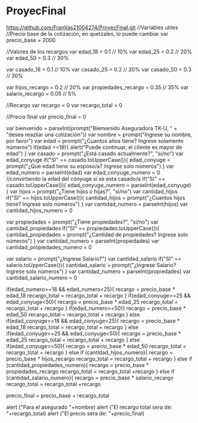 # ProyecFinal
https://github.com/FranVas21004274/ProyecFinal.git
//Variables utiles 
//Precio base de la cotización, en quetzales, lo puede cambiar
var precio_base = 2000

//Valores de los recargos 
var edad_18 = 0.1 // 10%
var edad_25 = 0.2 // 20%
var edad_50 = 0.3 // 30%

var casado_18 = 0.1 // 10%
var casado_25 = 0.2 // 20%
var casado_50 = 0.3 // 30%

var hijos_recargo = 0.2 // 20%
var propiedades_recargo = 0.35 // 35%
var salario_recargo = 0.05 // 5%

//Recargo
var recargo = 0
var recargo_total = 0

//Precio final 
var precio_final = 0


var bienvenido = parseInt(prompt("Bienvenido Aseguradora TK-U, " + "desea reazliar una cotización"))
var nombre = prompt("Ingrese su nombre, por favor")
var edad = prompt("¿Cuantos años tiene? Ingrese solamente números")
if(edad >=18){
  alert("Puede continuar, el cliente es mayor de edad")
}
var casado = prompt("¿Está casado actualmente?", "si/no")
var edad_conyuge
if("SI" == casado.toUpperCase()){
  edad_conyuge = prompt("¿Que edad tiene su esposo/a? ingrese solo números")
}
var edad_numero = parseInt(edad)
var edad_conyuge_numero = 0
//convirtiendo la edad del cónyuge si se esta casado/a
if("SI" == casado.toUpperCase()){
  edad_conyuge_numero = parseInt(edad_conyuge)
}
var hijos = prompt("¿Tiene hijos o hijas?", "si/no")
var cantidad_hijos
if("SI" == hijos.toUpperCase()){
  cantidad_hijos = prompt("¿Cuantos hijos tiene? Ingrese solo números")
}
var cantidad_numero = parseInt(hijos)
var cantidad_hijos_numero = 0

var propiedades = prompt("¿Tiene propiedades?", "si/no")
var cantidad_propiedades
if("SI" == propiedades.toUpperCase()){
  cantidad_propiedades = prompt("¿Cantidad de propiedades? Ingrese solo números")
}
var cantidad_numero = parseInt(propiedades)
var cantidad_propiedades_numero = 0

var salario = prompt("¿Ingrese Salario?")
var cantidad_salario
if("SI" == salario.toUpperCase()){
  cantidad_salario = prompt("¿Ingrese Salario? Ingrese solo números")
}
var cantidad_numero = parseInt(propiedades)
var cantidad_salario_numero = 0

if(edad_numero>=18 && edad_numero<25){
  recargo = precio_base * edad_18
  recargo_total = recargo_total + recargo
}
if(edad_conyuge>=25 && edad_conyuge<50){
  recargo = precio_base * edad_25
  recargo_total = recargo_total + recargo
}
if(edad_numero>=50){
  recargo = precio_base * edad_50
  recargo_total = recargo_total + recargo
}
  else if(edad_conyuge>=18 && edad_conyuge<25){
  recargo = precio_base * edad_18
  recargo_total = recargo_total + recargo
} else if(edad_conyuge>=25 && edad_conyuge<50){
  recargo = precio_base * edad_25
  recargo_total = recargo_total + recargo
} else if(edad_conyuge>=50){
  recargo = precio_base * edad_50
  recargo_total = recargo_total + recargo
} else if (cantidad_hijos_numero){
  recargo = precio_base * hijos_recargo
  recargo_total = recargo_total + recargo
} else if (cantidad_propiedades_numero){
  recargo = precio_base * propiedades_recargo
  recargo_total = recargo_total +recargo
} else if (cantidad_salario_numero){
  recargo = precio_base * salario_recargo
  recargo_total = recargo_total +recargo
  
precio_final = precio_base + recargo_total

alert ("Para el asegurado "+nombre)
alert ("El recargo total sera de: "+recargo_total)
alert ("El precio sera de: "+precio_final)
